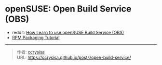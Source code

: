 # openSUSE: Open Build Service (OBS)


<!--more-->

- reddit: [How Learn to use openSUSE Build Service (OBS)](https://www.reddit.com/r/openSUSE/comments/yk1vwe/how_learn_to_use_opensuse_build_service_obs/)
- [RPM Packaging Tutorial](https://www.zq1.de/~bernhard/mirror/duncan.codes/tutorials/rpm-packaging/)


---

> 作者: [ccrysisa](https://github.com/ccrysisa)  
> URL: https://ccrysisa.github.io/posts/open-build-service/  

